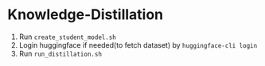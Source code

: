# Knowledge-Distillation
1. Run `create_student_model.sh`
2. Login huggingface if needed(to fetch dataset) by `huggingface-cli login`
3. Run `run_distillation.sh`